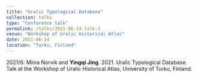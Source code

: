 ```yaml
---
title: "Uralic Typological Database"
collection: talks
type: "Conference talk"
permalink: /talks/2021-06-14-talk-1
venue: "Workshop of Uralic Historical Atlas"
date: 2021-06-14
location: "Turku, Finland"
---
```


2021/6: Miina Norvik  and **Yingqi Jing**. 2021. Uralic Typological Database. Talk at the Workshop of Uralic Historical Atlas, University of Turku, Finland.

